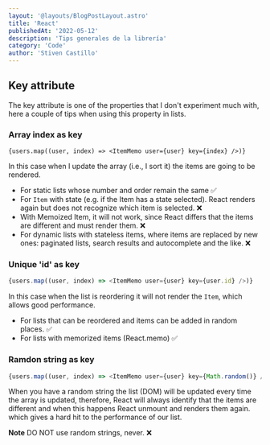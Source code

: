 ```yaml
---
layout: '@layouts/BlogPostLayout.astro'
title: 'React'
publishedAt: '2022-05-12'
description: 'Tips generales de la librería'
category: 'Code'
author: 'Stiven Castillo'
---
```


## Key attribute

The key attribute is one of the properties that I don't experiment much with,
here a couple of tips when using this property in lists.

### Array index as key

```tsx
{users.map((user, index) => <ItemMemo user={user} key={index} />)}
```

In this case when I update the array (i.e., I sort it) the items are going to be rendered.

- For static lists whose number and order remain the same ✅
- For `Item` with state (e.g. if the Item has a state selected). React renders again but does not recognize which item is selected. ❌
- With Memoized Item, it will not work, since React differs that the items are different and must render them. ❌
- For dynamic lists with stateless items, where items are replaced by new ones: paginated lists, search results and autocomplete and the like. ❌


### Unique 'id' as key

```ts
{users.map((user, index) => <ItemMemo user={user} key={user.id} />)}
```

In this case when the list is reordering it will not render the `Item`, which allows good performance.

- For lists that can be reordered and items can be added in random places. ✅
- For lists with memorized items (React.memo) ✅

### Ramdon string as key

```ts
{users.map((user, index) => <ItemMemo user={user} key={Math.random()} />)}
```

When you have a random string the list (DOM) will be updated every time the array is updated, therefore,
React will always identify that the items are different and when this happens React unmount and renders them again.
 which gives a hard hit to the performance of our list.

**Note** DO NOT use random strings, never. ❌